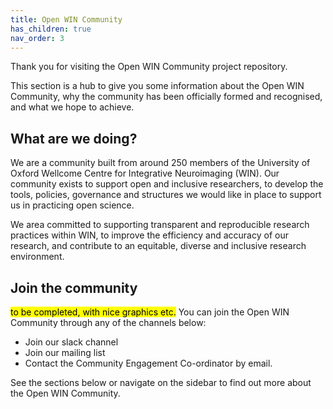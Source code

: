```yaml
---
title: Open WIN Community
has_children: true
nav_order: 3
---
```


Thank you for visiting the Open WIN Community project repository.

This section is a hub to give you some information about the Open WIN Community, why the community has been officially formed and recognised, and what we hope to achieve.

## What are we doing?

We are a community built from around 250 members of the University of Oxford Wellcome Centre for Integrative Neuroimaging (WIN). Our community exists to support open and inclusive researchers, to develop the tools, policies, governance and structures we would like in place to support us in practicing open science.

We area committed to supporting transparent and reproducible research practices within WIN, to improve the efficiency and accuracy of our research, and contribute to an equitable, diverse and inclusive research environment.

## Join the community

<mark>to be completed, with nice graphics etc.</mark>
You can join the Open WIN Community through any of the channels below:

- Join our slack channel
- Join our mailing list
- Contact the Community Engagement Co-ordinator by email.

See the sections below or navigate on the sidebar to find out more about the Open WIN Community.
